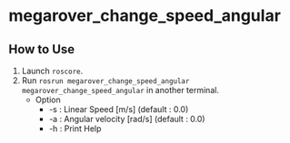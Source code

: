 # megarover_change_speed_angular
## How to Use
1. Launch ```roscore```.
2. Run ```rosrun megarover_change_speed_angular megarover_change_speed_angular``` in another terminal.
    - Option
        - -s : Linear Speed [m/s] (default : 0.0)
        - -a : Angular velocity [rad/s] (default : 0.0)
        - -h : Print Help